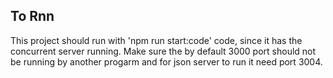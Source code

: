 ## To Rnn
This project should run with 'npm run start:code' code, since it has the concurrent server running. Make sure the by default 3000 port should not be running by another progarm and for json server to run it need port 3004.


